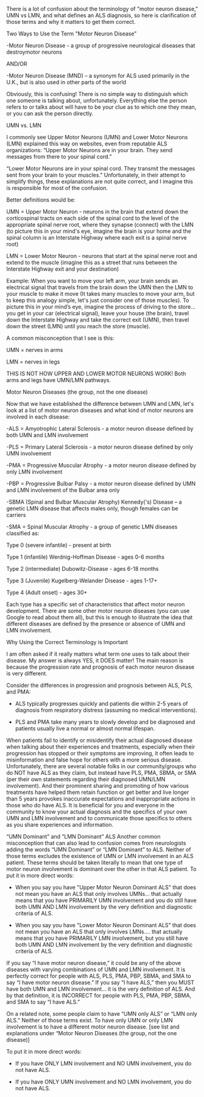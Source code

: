 There is a lot of confusion about the terminology of "motor neuron disease," UMN vs LMN, and what defines an ALS diagnosis, so here is clarification of those terms and why it matters to get them correct.

Two Ways to Use the Term "Motor Neuron Disease”

-Motor Neuron Disease - a group of progressive neurological diseases that destroymotor neurons

AND/OR

-Motor Neuron Disease (MND) – a synonym for ALS used primarily in the U.K., but is also used in other parts of the world

Obviously, this is confusing! There is no simple way to distinguish which one someone is talking about, unfortunately. Everything else the person refers to or talks about will have to be your clue as to which one they mean, or you can ask the person directly.


UMN vs. LMN

I commonly see Upper Motor Neurons (UMN) and Lower Motor Neurons (LMN)
explained this way on websites, even from reputable ALS organizations:
“Upper Motor Neurons are in your brain. They send messages from there to
your spinal cord.”

“Lower Motor Neurons are in your spinal cord. They transmit the messages sent from your brain to your muscles.”
Unfortunately, in their attempt to simplify things, these explanations are not quite
correct, and I imagine this is responsible for most of the confusion.

Better definitions would be:

UMN = Upper Motor Neuron -
neurons in the brain that extend
down the corticospinal tracts on
each side of the spinal cord to
the level of the appropriate
spinal nerve root, where they
synapse (connect) with the LMN
(to picture this in your mind's
eye, imagine the brain is your
home and the spinal column is
an Interstate Highway where
each exit is a spinal nerve root)

LMN = Lower Motor Neuron -
neurons that start at the spinal
nerve root and extend to the
muscle (imagine this as a street
that runs between the Interstate
Highway exit and your
destination)

Example: When you want to
move your left arm, your brain
sends an electrical signal that
travels from the brain down the
UMN then the LMN to your
muscle to make it move (It takes many muscles to move your arm, but to keep this
analogy simple, let's just consider one of those muscles). To picture this in your mind’s
eye, imagine the process of driving to the store... you get in your car (electrical signal),
leave your house (the brain), travel down the Interstate Highway and take the correct
exit (UMN), then travel down the street (LMN) until you reach the store (muscle).

A common misconception that I see is this:

UMN = nerves in arms

LMN = nerves in legs

THIS IS NOT HOW UPPER AND LOWER MOTOR NEURONS WORK!
Both arms and legs have UMN/LMN pathways.

Motor Neuron Diseases (the group, not the one disease)

Now that we have established the difference between UMN and LMN, let's look at a list
of motor neuron diseases and what kind of motor neurons are involved in each disease:

-ALS = Amyotrophic Lateral Sclerosis - a motor neuron disease defined by
both UMN and LMN involvement

-PLS = Primary Lateral Sclerosis - a motor neuron disease defined by
only UMN involvement

-PMA = Progressive Muscular Atrophy - a motor neuron disease defined by
only LMN involvement

-PBP = Progressive Bulbar Palsy - a motor neuron disease defined by
UMN and LMN involvement of the Bulbar area only

-SBMA (Spinal and Bulbar Muscular Atrophy) Kennedy('s) Disease –
a genetic LMN disease that affects males only, though females can be carriers

-SMA = Spinal Muscular Atrophy - a group of genetic LMN diseases classified as:

Type 0 (severe infantile) - present at birth

Type 1 (infantile) Werdnig-Hoffman Disease - ages 0-6 months

Type 2 (intermediate) Dubowitz-Disease - ages 6-18 months

Type 3 (Juvenile) Kugelberg-Welander Disease - ages 1-17+

Type 4 (Adult onset) - ages 30+

Each type has a specific set of characteristics that affect motor neuron development.
There are some other motor neuron diseases (you can use Google to read about them
all), but this is enough to illustrate the idea that different diseases are defined by the
presence or absence of UMN and LMN involvement.

Why Using the Correct Terminology is Important

I am often asked if it really matters what term one uses to talk about their disease. My
answer is always YES, it DOES matter! The main reason is because the progression
rate and prognosis of each motor neuron disease is very different.

Consider the differences in progression and prognosis between ALS, PLS, and PMA:

- ALS typically progresses quickly and patients die within 2-5 years of diagnosis
from respiratory distress (assuming no medical interventions).

- PLS and PMA take many years to slowly develop and be diagnosed and patients
usually live a normal or almost normal lifespan.

When patients fail to identify or misidentify their actual diagnosed disease when talking
about their experiences and treatments, especially when their progression has stopped
or their symptoms are improving, it often leads to misinformation and false hope for
others with a more serious disease. Unfortunately, there are several notable folks in our
community/groups who do NOT have ALS as they claim, but instead have PLS, PMA,
SBMA, or SMA (per their own statements regarding their diagnosed UMN/LMN
involvement). And their prominent sharing and promoting of how various treatments
have helped them retain function or get better and live longer than 5 years provokes
inaccurate expectations and inappropriate actions in those who do have ALS. It is
beneficial for you and everyone in the community to know your actual diagnosis and the
specifics of your own UMN and LMN involvement and to communicate those specifics
to others as you share experiences and information.

“UMN Dominant” and “LMN Dominant” ALS
Another common misconception that can also lead to confusion comes from
neurologists adding the words “UMN Dominant” or “LMN Dominant” to ALS. Neither of
those terms excludes the existence of UMN or LMN involvement in an ALS patient.
These terms should be taken literally to mean that one type of motor neuron
involvement is dominant over the other in that ALS patient.
To put it in more direct words:

- When you say you have "Upper Motor Neuron Dominant ALS" that does not mean you
have an ALS that only involves UMNs... that actually means that you have PRIMARILY
UMN involvement and you do still have both UMN AND LMN involvement by the very
definition and diagnostic criteria of ALS.

- When you say you have "Lower Motor Neuron Dominant ALS" that does not mean you
have an ALS that only involves LMNs.... that actually means that you have PRIMARILY
LMN involvement, but you still have both UMN AND LMN involvement by the very
definition and diagnostic criteria of ALS.

If you say “I have motor neuron disease,” it could be any of the above diseases with
varying combinations of UMN and LMN involvement. It is perfectly correct for people
with ALS, PLS, PMA, PBP, SBMA, and SMA to say “I have motor neuron disease.”
If you say “I have ALS,” then you MUST have both UMN and LMN involvement... it is
the very definition of ALS. And by that definition, it is INCORRECT for people with PLS,
PMA, PBP, SBMA, and SMA to say “I have ALS.”

On a related note, some people claim to have “UMN only ALS” or “LMN only ALS.”
Neither of those terms exist. To have only UMN or only LMN involvement is to have a
different motor neuron disease. [see list and explanations under “Motor Neuron
Diseases (the group, not the one disease)]

To put it in more direct words:

- If you have ONLY LMN involvement and NO UMN involvement, you do not have ALS.

- If you have ONLY UMN involvement and NO LMN involvement, you do not have ALS.
